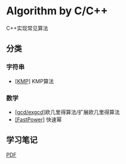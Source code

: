 # Algorithm by C/C++
 C++实现常见算法

## 分类
### 字符串

* [[KMP]](https://github.com/LHesperus/Algorithm-by-Cpp/tree/master/KMP) KMP算法 <br>
### 数学
* [[gcd/exgcd]](https://github.com/LHesperus/Algorithm-by-Cpp/tree/master/math/gcd)欧几里得算法/扩展欧几里得算法 <br>
* [[FastPower]](https://github.com/LHesperus/Algorithm-by-Cpp/tree/master/math/FastPower) 快速幂 <br>
## 学习笔记

[PDF](https://github.com/LHesperus/Algorithm-by-Cpp/blob/master/algorithm-latex/algorithm.pdf)